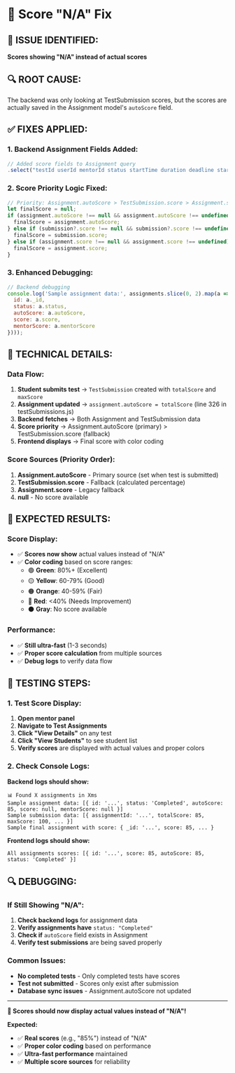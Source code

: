 # 🎯 Score "N/A" Fix

## **🚨 ISSUE IDENTIFIED:**
**Scores showing "N/A" instead of actual scores**

## **🔍 ROOT CAUSE:**
The backend was only looking at TestSubmission scores, but the scores are actually saved in the Assignment model's `autoScore` field.

## **✅ FIXES APPLIED:**

### **1. Backend Assignment Fields Added:**
```javascript
// Added score fields to Assignment query
.select("testId userId mentorId status startTime duration deadline startedAt completedAt score autoScore mentorScore mentorFeedback reviewStatus timeSpent createdAt")
```

### **2. Score Priority Logic Fixed:**
```javascript
// Priority: Assignment.autoScore > TestSubmission.score > Assignment.score > null
let finalScore = null;
if (assignment.autoScore !== null && assignment.autoScore !== undefined) {
  finalScore = assignment.autoScore;
} else if (submission?.score !== null && submission?.score !== undefined) {
  finalScore = submission.score;
} else if (assignment.score !== null && assignment.score !== undefined) {
  finalScore = assignment.score;
}
```

### **3. Enhanced Debugging:**
```javascript
// Backend debugging
console.log('Sample assignment data:', assignments.slice(0, 2).map(a => ({ 
  id: a._id, 
  status: a.status, 
  autoScore: a.autoScore, 
  score: a.score, 
  mentorScore: a.mentorScore 
})));
```

## **🔧 TECHNICAL DETAILS:**

### **Data Flow:**
1. **Student submits test** → `TestSubmission` created with `totalScore` and `maxScore`
2. **Assignment updated** → `assignment.autoScore = totalScore` (line 326 in testSubmissions.js)
3. **Backend fetches** → Both Assignment and TestSubmission data
4. **Score priority** → Assignment.autoScore (primary) > TestSubmission.score (fallback)
5. **Frontend displays** → Final score with color coding

### **Score Sources (Priority Order):**
1. **Assignment.autoScore** - Primary source (set when test is submitted)
2. **TestSubmission.score** - Fallback (calculated percentage)
3. **Assignment.score** - Legacy fallback
4. **null** - No score available

## **🎯 EXPECTED RESULTS:**

### **Score Display:**
- ✅ **Scores now show** actual values instead of "N/A"
- ✅ **Color coding** based on score ranges:
  - 🟢 **Green**: 80%+ (Excellent)
  - 🟡 **Yellow**: 60-79% (Good)
  - 🟠 **Orange**: 40-59% (Fair)
  - 🔴 **Red**: <40% (Needs Improvement)
  - ⚫ **Gray**: No score available

### **Performance:**
- ✅ **Still ultra-fast** (1-3 seconds)
- ✅ **Proper score calculation** from multiple sources
- ✅ **Debug logs** to verify data flow

## **🧪 TESTING STEPS:**

### **1. Test Score Display:**
1. **Open mentor panel**
2. **Navigate to Test Assignments**
3. **Click "View Details"** on any test
4. **Click "View Students"** to see student list
5. **Verify scores** are displayed with actual values and proper colors

### **2. Check Console Logs:**
**Backend logs should show:**
```
📊 Found X assignments in Xms
Sample assignment data: [{ id: '...', status: 'Completed', autoScore: 85, score: null, mentorScore: null }]
Sample submission data: [{ assignmentId: '...', totalScore: 85, maxScore: 100, ... }]
Sample final assignment with score: { _id: '...', score: 85, ... }
```

**Frontend logs should show:**
```
All assignments scores: [{ id: '...', score: 85, autoScore: 85, status: 'Completed' }]
```

## **🔍 DEBUGGING:**

### **If Still Showing "N/A":**
1. **Check backend logs** for assignment data
2. **Verify assignments have** `status: "Completed"`
3. **Check if** `autoScore` field exists in Assignment
4. **Verify test submissions** are being saved properly

### **Common Issues:**
- **No completed tests** - Only completed tests have scores
- **Test not submitted** - Scores only exist after submission
- **Database sync issues** - Assignment.autoScore not updated

---

**🎉 Scores should now display actual values instead of "N/A"!**

**Expected:**
- ✅ **Real scores** (e.g., "85%") instead of "N/A"
- ✅ **Proper color coding** based on performance
- ✅ **Ultra-fast performance** maintained
- ✅ **Multiple score sources** for reliability
